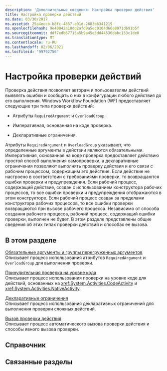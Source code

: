 ```yaml
---
description: 'Дополнительные сведения: Настройка проверки действия'
title: Настройка проверки действий
ms.date: 03/30/2017
ms.assetid: 25a4eccb-b8fc-4857-a01d-2683b6341219
ms.openlocfilehash: 9e40842a18dd2afd9a5ec0104d66e8971d691b5f
ms.sourcegitcommit: ddf7edb67715a5b9a45e3dd44536dabc153c1de0
ms.translationtype: MT
ms.contentlocale: ru-RU
ms.lasthandoff: 02/06/2021
ms.locfileid: "99792756"
---
```

# <a name="configuring-activity-validation"></a>Настройка проверки действий

Проверка действия позволяет авторам и пользователям действий выявлять ошибки и сообщать о них в конфигурации любого действия до его выполнения. Windows Workflow Foundation (WF) предоставляет следующие три типа проверки действий:  
  
- Атрибуты `RequiredArgument` и `OverloadGroup`.  
  
- Императивная, основанная на коде проверка.  
  
- Декларативные ограничения.  
  
 Атрибуты `RequiredArgument` и `OverloadGroup` указывают, что определенные аргументы в действии являются обязательными. Императивная, основанная на коде проверка предоставляет действию простой способ выполнения самопроверки, а декларативные ограничения позволяют выполнять проверку действия и его связи с рабочим процессом, содержащим это действие. Если действие не настроено в соответствии с требованиями проверки, то возвращаются ошибки проверки и предупреждения. Если рабочий процесс, содержащий действие, создан с использованием конструктора рабочих процессов, то все ошибки проверки и предупреждения отображаются в этом конструкторе. Если рабочий процесс создан за пределами конструктора рабочих процессов, то все ошибки проверки возвращаются при вызове рабочего процесса. Независимо от способа создания рабочего процесса, рабочий процесс, содержащий ошибки проверки, выполнен не будет. В этом разделе представлены общие сведения об этих типах проверки действий и способах ее вызова.  
  
## <a name="in-this-section"></a>В этом разделе  

 [Обязательные аргументы и группы перегруженных аргументов](required-arguments-and-overload-groups.md)  
 Описывает процесс использования атрибутов `RequiredArgument` и `OverloadGroup` для выполнения проверки.  
  
 [Принудительная проверка на уровне кода](imperative-code-based-validation.md)  
 Описывает процесс использования проверки на уровне коде для действий, основанных на <xref:System.Activities.CodeActivity> и <xref:System.Activities.NativeActivity>.  
  
 [Декларативные ограничения](declarative-constraints.md)  
 Описывает процесс использования декларативных ограничений для выполнения проверки сложных действий.  
  
 [Вызов проверки действия](invoking-activity-validation.md)  
 Описывает процесс автоматического вызова проверки действия и способы явного вызова проверки.  
  
## <a name="reference"></a>Справочник  
  
## <a name="related-sections"></a>Связанные разделы
